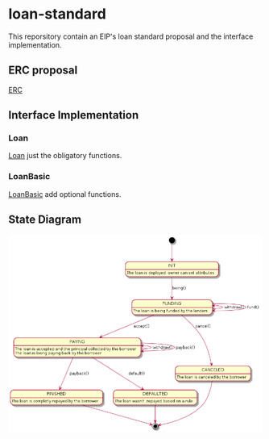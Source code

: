# loan-standard

This reporsitory contain an EIP's loan standard proposal and the interface implementation.

## ERC proposal

[ERC](https://github.com/EtherLoan/loan-standard/blob/master/ERC_draft.md)

## Interface Implementation

### Loan

[Loan](https://github.com/EtherLoan/loan-standard/blob/master/contracts/standard/Loan.sol) just the obligatory functions.

### LoanBasic

[LoanBasic](https://github.com/EtherLoan/loan-standard/blob/master/contracts/standard/LoanBasic.sol) add optional functions.

## State Diagram

![Loan Basic Diagram](https://github.com/EtherLoan/loan-standard/blob/master/diagrams/state-diagram.png)